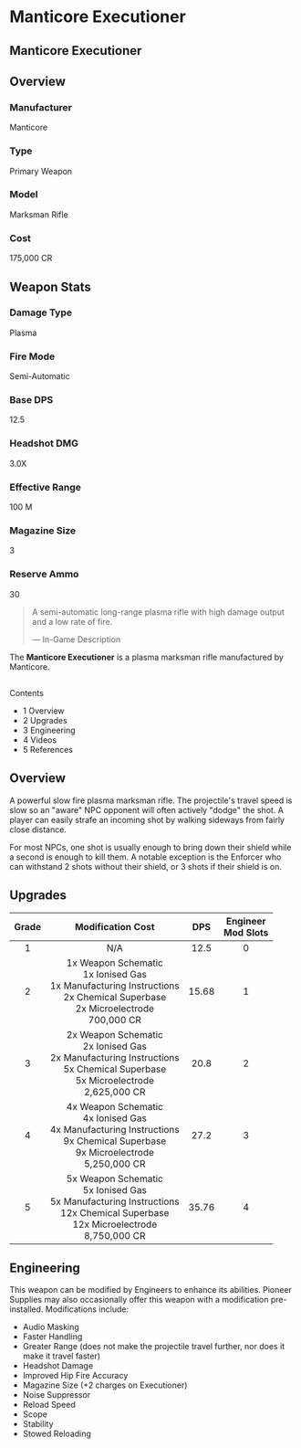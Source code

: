 # Manticore Executioner
## Manticore Executioner

		

## Overview

### Manufacturer

Manticore

### Type

Primary Weapon

### Model

Marksman Rifle

### Cost

175,000 CR

## Weapon Stats

### Damage Type

Plasma

### Fire Mode

Semi-Automatic

### Base DPS

12.5

### Headshot DMG

3.0X

### Effective Range

100 M

### Magazine Size

3

### Reserve Ammo

30

> 
> 
> A semi-automatic long-range plasma rifle with high damage output and a low rate of fire.
> 
> 
> — In-Game Description
> 

The **Manticore Executioner** is a plasma marksman rifle manufactured by Manticore.

## 

Contents

- 1 Overview
- 2 Upgrades
- 3 Engineering
- 4 Videos
- 5 References

## Overview

A powerful slow fire plasma marksman rifle. The projectile's travel speed is slow so an "aware" NPC opponent will often actively "dodge" the shot. A player can easily strafe an incoming shot by walking sideways from fairly close distance.

For most NPCs, one shot is usually enough to bring down their shield while a second is enough to kill them. A notable exception is the Enforcer who can withstand 2 shots without their shield, or 3 shots if their shield is on.

## Upgrades

| Grade | Modification Cost | DPS | Engineer<br>Mod Slots |
| :---: | :---: | :---: | :---: |
| 1 | N/A | 12.5 | 0 |
| 2 | 1x Weapon Schematic<br>1x Ionised Gas<br>1x Manufacturing Instructions<br>2x Chemical Superbase<br>2x Microelectrode<br>700,000 CR | 15.68 | 1 |
| 3 | 2x Weapon Schematic<br>2x Ionised Gas<br>2x Manufacturing Instructions<br>5x Chemical Superbase<br>5x Microelectrode<br>2,625,000 CR | 20.8 | 2 |
| 4 | 4x Weapon Schematic<br>4x Ionised Gas<br>4x Manufacturing Instructions<br>9x Chemical Superbase<br>9x Microelectrode<br>5,250,000 CR | 27.2 | 3 |
| 5 | 5x Weapon Schematic<br>5x Ionised Gas<br>5x Manufacturing Instructions<br>12x Chemical Superbase<br>12x Microelectrode<br>8,750,000 CR | 35.76 | 4 |

## Engineering

This weapon can be modified by Engineers to enhance its abilities. Pioneer Supplies may also occasionally offer this weapon with a modification pre-installed. Modifications include:

- Audio Masking
- Faster Handling
- Greater Range (does not make the projectile travel further, nor does it make it travel faster)
- Headshot Damage
- Improved Hip Fire Accuracy
- Magazine Size (+2 charges on Executioner)
- Noise Suppressor
- Reload Speed
- Scope
- Stability
- Stowed Reloading